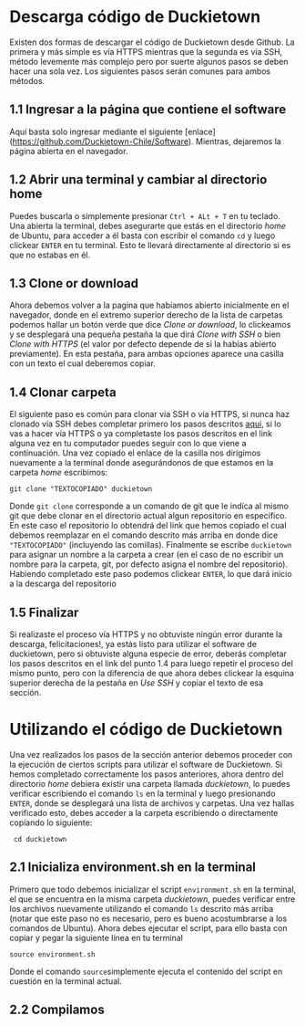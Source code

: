# Descarga código de Duckietown

Existen dos formas de descargar el código de Duckietown desde Github. La primera y más simple es vía HTTPS mientras que la segunda es vía SSH, método levemente más complejo pero por suerte algunos pasos se deben hacer una sola vez. Los siguientes pasos serán comunes para ambos métodos.

## 1.1 Ingresar a la página que contiene el software
Aquí basta solo ingresar mediante el siguiente [enlace] (https://github.com/Duckietown-Chile/Software). Mientras, dejaremos la página abierta en el navegador.

## 1.2 Abrir una terminal y cambiar al directorio home
Puedes buscarla o simplemente presionar `Ctrl + ALt + T` en tu teclado. Una abierta la terminal, debes asegurarte que estás en el directorio *home* de Ubuntu, para acceder a él basta con escribir el comando `cd` y luego clickear `ENTER` en tu terminal. Esto te llevará directamente al directorio si es que no estabas en él.

## 1.3 Clone or download
Ahora debemos volver a la pagina que habíamos abierto inicialmente en el navegador, donde en el extremo superior derecho de la lista de carpetas podemos hallar un botón verde que dice *Clone or download*, lo clickeamos y se desplegará una pequeña pestaña la que dirá *Clone with SSH* o bien *Clone with HTTPS* (el valor por defecto depende de si la habías abierto previamente). En esta pestaña, para ambas opciones aparece una casilla con un texto el cual deberemos copiar.

## 1.4 Clonar carpeta
El siguiente paso es común para clonar via SSH o vía HTTPS, si nunca haz clonado vía SSH debes completar primero los pasos descritos [aquí](google.com), si lo vas a hacer vía HTTPS o ya completaste los pasos descritos en el link alguna vez en tu computador puedes seguir con lo que viene a continuación. Una vez copiado el enlace de la casilla nos dirigimos nuevamente a la terminal donde asegurándonos de que estamos en la carpeta *home* escribimos:
    
    git clone "TEXTOCOPIADO" duckietown
 
Donde `git clone` corresponde a un comando de git que le indíca al mismo git que debe clonar en el directorio actual algun repositorio en específico. En este caso el repositorio lo obtendrá del link que hemos copiado el cual debemos reemplazar en el comando descrito más arriba en donde dice `"TEXTOCOPIADO"` (incluyendo las comillas). Finalmente se escribe `duckietown` para asignar un nombre a la carpeta a crear (en el caso de no escribir un nombre para la carpeta, git, por defecto asigna el nombre del repositorio). Habiendo completado este paso podemos clickear `ENTER`, lo que dará inicio a la descarga del repositorio

## 1.5 Finalizar
Si realizaste el proceso vía HTTPS y no obtuviste ningún error durante la descarga, felicitaciones!, ya estás listo para utilizar el software de duckietown, pero si obtuviste alguna especie de error, deberás completar los pasos descritos en el link del punto 1.4 para luego repetir el proceso del mismo punto, pero con la diferencia de que ahora debes clickear la esquina superior derecha de la pestaña en *Use SSH* y copiar el texto de esa sección.
    
# Utilizando el código de Duckietown

Una vez realizados los pasos de la sección anterior debemos proceder con la ejecución de ciertos scripts para utilizar el software de Duckietown. Si hemos completado correctamente los pasos anteriores, ahora dentro del directorio *home* debiera existir una carpeta llamada *duckietown*, lo puedes verificar escribiendo el comando `ls` en la terminal y luego presionando `ENTER`, donde se desplegará una lista de archivos y carpetas. Una vez hallas verificado esto, debes acceder a la carpeta escribiendo o directamente copiando lo siguiente:

     cd duckietown
     
## 2.1 Inicializa environment.sh en la terminal
Primero que todo debemos inicializar el script `environment.sh` en la terminal, el que se encuentra en la misma carpeta *duckietown*, puedes verificar entre los archivos nuevamente utilizando el comando `ls` descrito más arriba (notar que este paso no es necesario, pero es bueno acostumbrarse a los comandos de Ubuntu). Ahora debes ejecutar el script, para ello basta con copiar y pegar la siguiente línea en tu terminal

    source environment.sh

Donde el comando `source`simplemente ejecuta el contenido del script en cuestión en la terminal actual.

## 2.2 Compilamos
